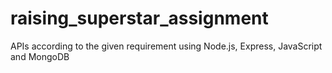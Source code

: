 # raising_superstar_assignment
APIs according to the given requirement using Node.js, Express, JavaScript and MongoDB
